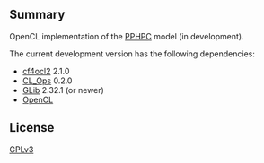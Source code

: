 ## Summary

OpenCL implementation of the [PPHPC][] model (in development).

The current development version has the following dependencies:

* [cf4ocl2][] 2.1.0
* [CL_Ops][] 0.2.0
* [GLib][] 2.32.1 (or newer)
* [OpenCL](https://github.com/fakenmc/cf4ocl/wiki/OpenCL-implementations)

## License

[GPLv3][]

[GPLv3]: http://www.gnu.org/licenses/gpl.html "GPLv3"
[PPHPC]: https://github.com/FakenMC/pphpc "PPHPC"
[cf4ocl2]: http://fakenmc.github.io/cf4ocl/ "cf4ocl2"
[GLib]: https://developer.gnome.org/glib/ "GLib"
[OpenCL]: http://www.khronos.org/opencl/ "OpenCL"
[CL_Ops]: https://github.com/fakenmc/cl_ops "CL_Ops"
